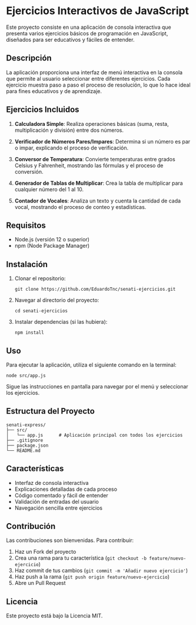 # Ejercicios Interactivos de JavaScript

Este proyecto consiste en una aplicación de consola interactiva que presenta varios ejercicios básicos de programación en JavaScript, diseñados para ser educativos y fáciles de entender.

## Descripción

La aplicación proporciona una interfaz de menú interactiva en la consola que permite al usuario seleccionar entre diferentes ejercicios. Cada ejercicio muestra paso a paso el proceso de resolución, lo que lo hace ideal para fines educativos y de aprendizaje.

## Ejercicios Incluidos

1. **Calculadora Simple**: Realiza operaciones básicas (suma, resta, multiplicación y división) entre dos números.

2. **Verificador de Números Pares/Impares**: Determina si un número es par o impar, explicando el proceso de verificación.

3. **Conversor de Temperatura**: Convierte temperaturas entre grados Celsius y Fahrenheit, mostrando las fórmulas y el proceso de conversión.

4. **Generador de Tablas de Multiplicar**: Crea la tabla de multiplicar para cualquier número del 1 al 10.

5. **Contador de Vocales**: Analiza un texto y cuenta la cantidad de cada vocal, mostrando el proceso de conteo y estadísticas.

## Requisitos

- Node.js (versión 12 o superior)
- npm (Node Package Manager)

## Instalación

1. Clonar el repositorio:
   ```
   git clone https://github.com/EduardoTnc/senati-ejercicios.git
   ```

2. Navegar al directorio del proyecto:
   ```
   cd senati-ejercicios
   ```

3. Instalar dependencias (si las hubiera):
   ```
   npm install
   ```

## Uso

Para ejecutar la aplicación, utiliza el siguiente comando en la terminal:

```
node src/app.js
```

Sigue las instrucciones en pantalla para navegar por el menú y seleccionar los ejercicios.

## Estructura del Proyecto

```
senati-express/
├── src/
│   └── app.js      # Aplicación principal con todos los ejercicios
├── .gitignore
├── package.json
└── README.md
```

## Características

- Interfaz de consola interactiva
- Explicaciones detalladas de cada proceso
- Código comentado y fácil de entender
- Validación de entradas del usuario
- Navegación sencilla entre ejercicios

## Contribución

Las contribuciones son bienvenidas. Para contribuir:

1. Haz un Fork del proyecto
2. Crea una rama para tu característica (`git checkout -b feature/nuevo-ejercicio`)
3. Haz commit de tus cambios (`git commit -m 'Añadir nuevo ejercicio'`)
4. Haz push a la rama (`git push origin feature/nuevo-ejercicio`)
5. Abre un Pull Request

## Licencia

Este proyecto está bajo la Licencia MIT.
